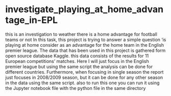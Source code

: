 # investigate_playing_at_home_advantage_in-EPL
this is an investigation to weather there is a home advantage for football teams or not 
In this task, this project is trying to answer a simple question ‘is playing at home consider as an advantage for the home team in the English premier league. The data that has been used in this project is gathered form open source database Kaggle. this data consists of the results for 11 European competitions’ matches. Here I will just focus in the English premier league but using the same script the analysis can be done for different countries. Furthermore, when focusing in single season the report just focuses in 2008/2009 season, but it can be done for any other season in the data using the same script.
also to run this one you can run it using the Jupyter notebook file with the python file in the same directory
